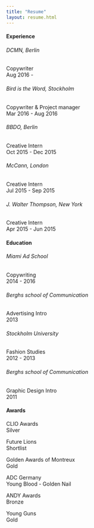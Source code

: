 ```yaml
---
title: "Resume"
layout: resume.html
---
```

#### Experience 

###### DCMN, Berlin 

Copywriter  
Aug 2016 - 

###### Bird is the Word, Stockholm

Copywriter & Project manager  
Mar 2016 - Aug 2016 

###### BBDO, Berlin

Creative Intern  
Oct 2015 - Dec 2015

###### McCann, London

Creative Intern  
Jul 2015 - Sep 2015

###### J. Walter Thompson, New York

Creative Intern  
Apr 2015 - Jun 2015


#### Education
###### Miami Ad School

Copywriting  
2014 - 2016

###### Berghs school of Communication

Advertising Intro  
2013
 
###### Stockholm University

Fashion Studies  
2012 - 2013 

###### Berghs school of Communication

Graphic Design Intro  
2011

#### Awards

CLIO Awards  
Silver

Future Lions  
Shortlist 

Golden Awards of Montreux  
Gold

ADC Germany  
Young Blood - Golden Nail

ANDY Awards  
Bronze 

Young Guns  
Gold 


